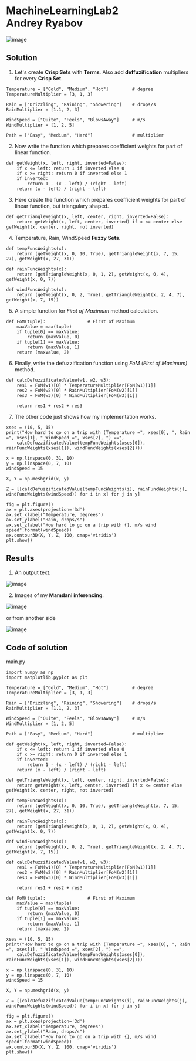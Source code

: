 # MachineLearningLab2<br>Andrey Ryabov

![image](https://user-images.githubusercontent.com/43186510/212141774-191643a3-db0c-4ede-bc2f-5564778e1f08.png)

## Solution

1) Let's create **Crisp Sets** with **Terms**. Also add **deffuzification** multipliers for every **Crisp Set**.
```
Temperature = ["Cold", "Medium", "Hot"]         # degree
TemperatureMultiplier = [3, 1, 3]

Rain = ["Drizzling", "Raining", "Showering"]    # drops/s
RainMultiplier = [1.1, 2, 3]

WindSpeed = ["Quite", "Feels", "BlowsAway"]     # m/s
WindMultiplier = [1, 2, 5]

Path = ["Easy", "Medium", "Hard"]               # multiplier
```
2) Now write the function which prepares coefficient weights for part of linear function.
```
def getWeight(x, left, right, inverted=False):
    if x <= left: return 1 if inverted else 0
    if x >= right: return 0 if inverted else 1
    if inverted:
        return 1 - (x - left) / (right - left)
    return (x - left) / (right - left)
```
3) Here create the function which prepares coefficient weights for part of linear function, but triangulary shaped.
```
def getTriangleWeight(x, left, center, right, inverted=False):
    return getWeight(x, left, center, inverted) if x <= center else getWeight(x, center, right, not inverted)
```
4) Temperature, Rain, WindSpeed **Fuzzy Sets**.
```
def tempFuncWeights(x):
    return (getWeight(x, 0, 10, True), getTriangleWeight(x, 7, 15, 27), getWeight(x, 27, 31))

def rainFuncWeights(x):
    return (getTriangleWeight(x, 0, 1, 2), getWeight(x, 0, 4), getWeight(x, 0, 7))

def windFuncWeights(x):
    return (getWeight(x, 0, 2, True), getTriangleWeight(x, 2, 4, 7), getWeight(x, 7, 15))
```
5) A simple function for _First of Maximum_ method calculation.
```
def FoM(tuple):                # First of Maximum
    maxValue = max(tuple)
    if tuple[0] == maxValue:
        return (maxValue, 0)
    if tuple[1] == maxValue:
        return (maxValue, 1)
    return (maxValue, 2)
```
6) Finally, write the defuzzification function using _FoM (First of Maximum)_ method.
```
def calcDefuzzificatedValue(w1, w2, w3):
    res1 = FoM(w1)[0] * TemperatureMultiplier[FoM(w1)[1]]
    res2 = FoM(w2)[0] * RainMultiplier[FoM(w2)[1]]
    res3 = FoM(w3)[0] * WindMultiplier[FoM(w3)[1]]

    return res1 + res2 + res3
```
7) The other code just shows how my implementation works.
```
xses = (10, 5, 15)
print("How hard to go on a trip with (Temperature =", xses[0], ", Rain =", xses[1], " WindSpeed =", xses[2], ") ==", 
    calcDefuzzificatedValue(tempFuncWeights(xses[0]), rainFuncWeights(xses[1]), windFuncWeights(xses[2])))

x = np.linspace(0, 31, 10)
y = np.linspace(0, 7, 10)
windSpeed = 15

X, Y = np.meshgrid(x, y)

Z = [[calcDefuzzificatedValue(tempFuncWeights(i), rainFuncWeights(j), windFuncWeights(windSpeed)) for i in x] for j in y]

fig = plt.figure()
ax = plt.axes(projection='3d')
ax.set_xlabel("Temperature, degrees")
ax.set_ylabel("Rain, drops/s")
ax.set_zlabel("How hard to go on a trip with {}, m/s wind speed".format(windSpeed))
ax.contour3D(X, Y, Z, 100, cmap='viridis')
plt.show()
```
## Results
1) An output text.

![image](https://user-images.githubusercontent.com/43186510/212159049-63c62a2b-90ec-41dc-a658-bfba81171c0f.png)

2) Images of my **Mamdani inferencing**.

![image](https://user-images.githubusercontent.com/43186510/212159336-04b1c5cd-9e93-4fad-9022-d16348822571.png)

or from another side

![image](https://user-images.githubusercontent.com/43186510/212159650-77c1be0c-49e6-4311-b8d8-ff2d0357e958.png)

## Code of solution
main.py
```
import numpy as np
import matplotlib.pyplot as plt

Temperature = ["Cold", "Medium", "Hot"]         # degree
TemperatureMultiplier = [3, 1, 3]

Rain = ["Drizzling", "Raining", "Showering"]    # drops/s
RainMultiplier = [1.1, 2, 3]

WindSpeed = ["Quite", "Feels", "BlowsAway"]     # m/s
WindMultiplier = [1, 2, 5]

Path = ["Easy", "Medium", "Hard"]               # multiplier

def getWeight(x, left, right, inverted=False):
    if x <= left: return 1 if inverted else 0
    if x >= right: return 0 if inverted else 1
    if inverted:
        return 1 - (x - left) / (right - left)
    return (x - left) / (right - left)

def getTriangleWeight(x, left, center, right, inverted=False):
    return getWeight(x, left, center, inverted) if x <= center else getWeight(x, center, right, not inverted)

def tempFuncWeights(x):
    return (getWeight(x, 0, 10, True), getTriangleWeight(x, 7, 15, 27), getWeight(x, 27, 31))

def rainFuncWeights(x):
    return (getTriangleWeight(x, 0, 1, 2), getWeight(x, 0, 4), getWeight(x, 0, 7))

def windFuncWeights(x):
    return (getWeight(x, 0, 2, True), getTriangleWeight(x, 2, 4, 7), getWeight(x, 7, 15))

def calcDefuzzificatedValue(w1, w2, w3):
    res1 = FoM(w1)[0] * TemperatureMultiplier[FoM(w1)[1]]
    res2 = FoM(w2)[0] * RainMultiplier[FoM(w2)[1]]
    res3 = FoM(w3)[0] * WindMultiplier[FoM(w3)[1]]

    return res1 + res2 + res3

def FoM(tuple):                # First of Maximum
    maxValue = max(tuple)
    if tuple[0] == maxValue:
        return (maxValue, 0)
    if tuple[1] == maxValue:
        return (maxValue, 1)
    return (maxValue, 2)

xses = (10, 5, 15)
print("How hard to go on a trip with (Temperature =", xses[0], ", Rain =", xses[1], " WindSpeed =", xses[2], ") ==", 
    calcDefuzzificatedValue(tempFuncWeights(xses[0]), rainFuncWeights(xses[1]), windFuncWeights(xses[2])))

x = np.linspace(0, 31, 10)
y = np.linspace(0, 7, 10)
windSpeed = 15

X, Y = np.meshgrid(x, y)

Z = [[calcDefuzzificatedValue(tempFuncWeights(i), rainFuncWeights(j), windFuncWeights(windSpeed)) for i in x] for j in y]

fig = plt.figure()
ax = plt.axes(projection='3d')
ax.set_xlabel("Temperature, degrees")
ax.set_ylabel("Rain, drops/s")
ax.set_zlabel("How hard to go on a trip with {}, m/s wind speed".format(windSpeed))
ax.contour3D(X, Y, Z, 100, cmap='viridis')
plt.show()
```
